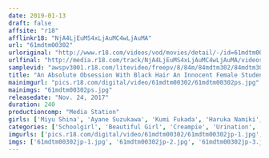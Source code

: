 ```yaml
---
date: 2019-01-13
draft: false
affsite: "r18"
afflinkr18: "NjA4LjEuMS4xLjAuMC4wLjAuMA"
url: "61mdtm00302"
urloriginal: "http://www.r18.com/videos/vod/movies/detail/-/id=61mdtm00302"
urlfinal: "http://media.r18.com/track/NjA4LjEuMS4xLjAuMC4wLjAuMA/videos/vod/movies/detail/-/id=61mdtm00302"
samplevid: "awspv3001.r18.com/litevideo/freepv/8/84m/84mdtm302/84mdtm302_dmb_w.mp4"
title: "An Absolute Obsession With Black Hair An Innocent Female Student 10 Girls/4 Hours"
mainimgurl: "pics.r18.com/digital/video/61mdtm00302/61mdtm00302ps.jpg"
mainimgs: "61mdtm00302ps.jpg"
releasedate: "Nov. 24, 2017"
duration: 240
productioncomp: "Media Station"
girls: ['Miyu Shina', 'Ayane Suzukawa', 'Kumi Fukada', 'Haruka Namiki', 'Miyuki Sakura', 'Azuki', 'Yuna Himekawa', 'An Nonomiya', 'Hina Sasaki']
categories: ['Schoolgirl', 'Beautiful Girl', 'Creampie', 'Urination', 'Bondage', 'Compilation', 'Over 4 Hours', 'Hi-Def']
imgurls: ['pics.r18.com/digital/video/61mdtm00302/61mdtm00302jp-1.jpg', 'pics.r18.com/digital/video/61mdtm00302/61mdtm00302jp-2.jpg', 'pics.r18.com/digital/video/61mdtm00302/61mdtm00302jp-3.jpg', 'pics.r18.com/digital/video/61mdtm00302/61mdtm00302jp-4.jpg', 'pics.r18.com/digital/video/61mdtm00302/61mdtm00302jp-5.jpg', 'pics.r18.com/digital/video/61mdtm00302/61mdtm00302jp-6.jpg', 'pics.r18.com/digital/video/61mdtm00302/61mdtm00302jp-7.jpg', 'pics.r18.com/digital/video/61mdtm00302/61mdtm00302jp-8.jpg', 'pics.r18.com/digital/video/61mdtm00302/61mdtm00302jp-9.jpg', 'pics.r18.com/digital/video/61mdtm00302/61mdtm00302jp-10.jpg', 'pics.r18.com/digital/video/61mdtm00302/61mdtm00302jp-11.jpg', 'pics.r18.com/digital/video/61mdtm00302/61mdtm00302jp-12.jpg', 'pics.r18.com/digital/video/61mdtm00302/61mdtm00302jp-13.jpg', 'pics.r18.com/digital/video/61mdtm00302/61mdtm00302jp-14.jpg', 'pics.r18.com/digital/video/61mdtm00302/61mdtm00302jp-15.jpg', 'pics.r18.com/digital/video/61mdtm00302/61mdtm00302jp-16.jpg', 'pics.r18.com/digital/video/61mdtm00302/61mdtm00302jp-17.jpg', 'pics.r18.com/digital/video/61mdtm00302/61mdtm00302jp-18.jpg', 'pics.r18.com/digital/video/61mdtm00302/61mdtm00302jp-19.jpg', 'pics.r18.com/digital/video/61mdtm00302/61mdtm00302jp-20.jpg']
imgs: ['61mdtm00302jp-1.jpg', '61mdtm00302jp-2.jpg', '61mdtm00302jp-3.jpg', '61mdtm00302jp-4.jpg', '61mdtm00302jp-5.jpg', '61mdtm00302jp-6.jpg', '61mdtm00302jp-7.jpg', '61mdtm00302jp-8.jpg', '61mdtm00302jp-9.jpg', '61mdtm00302jp-10.jpg', '61mdtm00302jp-11.jpg', '61mdtm00302jp-12.jpg', '61mdtm00302jp-13.jpg', '61mdtm00302jp-14.jpg', '61mdtm00302jp-15.jpg', '61mdtm00302jp-16.jpg', '61mdtm00302jp-17.jpg', '61mdtm00302jp-18.jpg', '61mdtm00302jp-19.jpg', '61mdtm00302jp-20.jpg']
---
```

